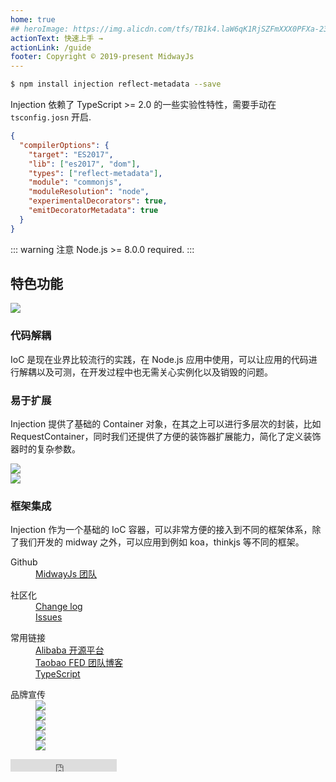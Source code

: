 ```yaml
---
home: true
## heroImage: https://img.alicdn.com/tfs/TB1k4.laW6qK1RjSZFmXXX0PFXa-237-237.png
actionText: 快速上手 →
actionLink: /guide
footer: Copyright © 2019-present MidwayJs
---
```


```bash
$ npm install injection reflect-metadata --save
```


Injection 依赖了 TypeScript >= 2.0 的一些实验性特性，需要手动在 `tsconfig.josn` 开启.

```json
{
  "compilerOptions": {
    "target": "ES2017",
    "lib": ["es2017", "dom"],
    "types": ["reflect-metadata"],
    "module": "commonjs",
    "moduleResolution": "node",
    "experimentalDecorators": true,
    "emitDecoratorMetadata": true
  }
}
```

::: warning 注意
Node.js >= 8.0.0 required.
:::


<div class="feats">
  <h2>特色功能</h2>
  <div class="item">
    <div class="col img">
      <img src="https://img.alicdn.com/tfs/TB1PgkSGhTpK1RjSZR0XXbEwXXa-1250-910.png" />
    </div>
    <div class="col">
      <h3>代码解耦</h3>
      <p>IoC 是现在业界比较流行的实践，在 Node.js 应用中使用，可以让应用的代码进行解耦以及可测，在开发过程中也无需关心实例化以及销毁的问题。</p>
    </div>
  </div>
  <div class="item">
    <div class="col">
      <h3>易于扩展</h3>
      <p>Injection 提供了基础的 Container 对象，在其之上可以进行多层次的封装，比如 RequestContainer，同时我们还提供了方便的装饰器扩展能力，简化了定义装饰器时的复杂参数。</p>
    </div>
    <div class="col img">
      <img src="https://img.alicdn.com/tfs/TB1wpVjGxnaK1RjSZFtXXbC2VXa-1190-864.png" />
    </div>
  </div>
  <div class="item">
    <div class="col img">
      <img src="https://img.alicdn.com/tfs/TB1WwZVGmzqK1RjSZFpXXakSXXa-1344-868.png" />
    </div>
    <div class="col">
      <h3>框架集成</h3>
      <p>Injection 作为一个基础的 IoC 容器，可以非常方便的接入到不同的框架体系，除了我们开发的 midway 之外，可以应用到例如 koa，thinkjs 等不同的框架。</p>
    </div>
  </div>
</div>
<div class="footer-container">
  <div class="col">
    <dl>
      <dt>Github</dt>
      <dd><a href="https://github.com/midwayjs" target="_blank">MidwayJs 团队</a></dd>
    </dl>
  </div>
  <div class="col">
    <dl>
      <dt>社区化</dt>
      <dd><a href="https://github.com/midwayjs/midway/releases" target="_blank">Change log</a></dd>
      <dd><a href="https://github.com/midwayjs/midway/issues" target="_blank">Issues</a></dd>
    </dl>
  </div>
  <div class="col">
    <dl>
      <dt>常用链接</dt>
      <dd><a href="http://opensource.alibaba.com/" target="_blank">Alibaba 开源平台</a></dd>
      <dd><a href="http://taobaofed.org/" target="_blank">Taobao FED 团队博客</a></dd>
      <dd><a href="http://www.typescriptlang.org/" target="_blank">TypeScript</a></dd>
    </dl>
  </div>
  <div class="col right">
    <dl>
      <dt>品牌宣传</dt>
      <dd><a href="https://github.com/midwayjs" target="_blank"><img src="https://img.alicdn.com/tfs/TB16bxlbAPoK1RjSZKbXXX1IXXa-60-60.png"></a></dd>
      <dd><a href="https://zhuanlan.zhihu.com/midwayjs" target="_blank"><img src="https://img.alicdn.com/tfs/TB1a.pvbpzqK1RjSZFvXXcB7VXa-60-60.png"></a></dd>
      <dd><a href="https://github.com/midwayjs/pandora" target="_blank"><img src="https://img.alicdn.com/tfs/TB1.v4hbrPpK1RjSZFFXXa5PpXa-60-60.png"></a></dd>
      <dd><a href="https://github.com/midwayjs/midway" target="_blank"><img src="https://img.alicdn.com/tfs/TB1IgdubpzqK1RjSZFCXXbbxVXa-60-60.png"></a></dd>
      <dd><a href="https://github.com/midwayjs/sandbox" target="_blank"><img src="https://img.alicdn.com/tfs/TB1kIXybAvoK1RjSZFwXXciCFXa-60-60.png"></a></dd>
    </dl>
    <iframe src="https://ghbtns.com/github-btn.html?user=midwayjs&repo=injection&type=star&count=true" frameborder="0" scrolling="0" width="170px" height="20px"></iframe>
  </div>
</div>
